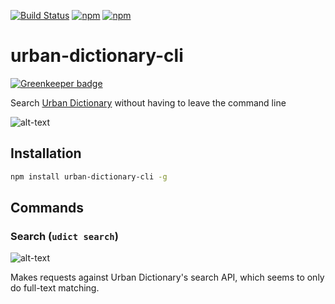 [![Build Status](https://travis-ci.org/jaebradley/urban-dictionary-cli.svg?branch=master)](https://travis-ci.org/jaebradley/urban-dictionary-cli)
[![npm](https://img.shields.io/npm/dt/urban-dictionary-cli.svg)](https://www.npmjs.com/package/urban-dictionary-cli)
[![npm](https://img.shields.io/npm/v/urban-dictionary-cli.svg)](https://www.npmjs.com/package/urban-dictionary-cli)

# urban-dictionary-cli

[![Greenkeeper badge](https://badges.greenkeeper.io/jaebradley/urban-dictionary-cli.svg)](https://greenkeeper.io/)

Search [Urban Dictionary](https://www.urbandictionary.com) without having to leave the command line

![alt-text](https://imgur.com/y2PmJCL.png)

## Installation
```bash
npm install urban-dictionary-cli -g
```

## Commands

### Search (`udict search`)

![alt-text](https://media.giphy.com/media/xULW8yaQfbokhWteOk/giphy.gif)

Makes requests against Urban Dictionary's search API, which seems to only do full-text matching.
